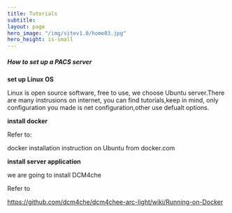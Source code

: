 ```yaml
---
title: Tutorials
subtitle: 
layout: page
hero_image: "/img/sitev1.0/home03.jpg"
hero_height: is-small
---
```


##### How to set up a PACS server

**set up Linux OS**

Linux is open source software, free to use, we choose Ubuntu server.There are many instrusions on internet, you can find tutorials,keep in mind, only configuration you made is net configuration,other use defualt options.

**install docker**

Refer to:

docker installation instruction on Ubuntu from docker.com

**install server application**

we are going to install DCM4che

Refer to

https://github.com/dcm4che/dcm4chee-arc-light/wiki/Running-on-Docker
